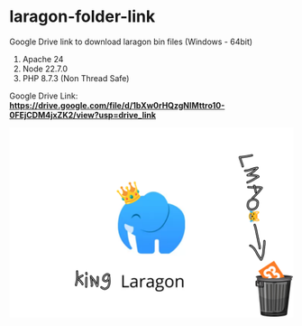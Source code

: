 # laragon-folder-link
Google Drive link to download laragon bin files (Windows - 64bit)

1. Apache 24
2. Node 22.7.0
3. PHP 8.7.3 (Non Thread Safe)

Google Drive Link: <b>https://drive.google.com/file/d/1bXw0rHQzgNIMttro10-0FEjCDM4jxZK2/view?usp=drive_link</b>

![Logo Repository](./img/index.png)
